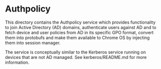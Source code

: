 # Authpolicy

This directory contains the Authpolicy service which provides functionality to
join Active Directory (AD) domains, authenticate users against AD and to fetch
device and user policies from AD in its specific GPO format, convert them into
protobufs and make them available to Chrome OS by injecting them into session
manager.

The service is conceptually similar to the Kerberos service running on devices
that are not AD managed. See kerberos/README.md for more information.
